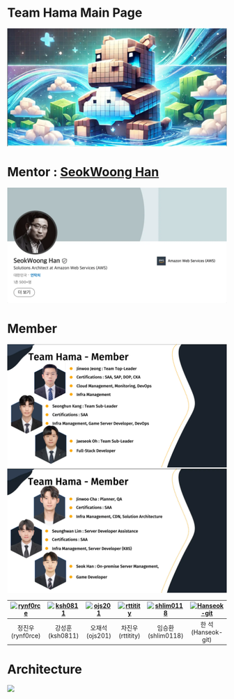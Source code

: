 # Team Hama Main Page
![](img/main.png)

# Mentor : [SeokWoong Han](https://www.linkedin.com/in/seokwoong-han-175b8530?originalSubdomain=kr)
![](img/mentor.png)

# Member
![](img/img.png)
![](img/img_1.png)

| [![rynf0rce](https://github.com/rynf0rce.png)](https://github.com/rynf0rce) | [![ksh0811](https://github.com/ksh0811.png)](https://github.com/ksh0811) | [![ojs201](https://github.com/ojs201.png)](https://github.com/ojs201) | [![rttitity](https://github.com/rttitity.png)](https://github.com/rttitity) | [![shlim0118](https://github.com/shlim0118.png)](https://github.com/shlim0118) | [![Hanseok-git](https://github.com/Hanseok-git.png)](https://github.com/Hanseok-git) |
| :---: | :---: | :---: | :---: | :---: | :---: |
| 정진우 (rynf0rce) | 강성훈 (ksh0811) | 오재석 (ojs201) | 차진우 (rttitity) | 임승환 (shlim0118) | 한 석 (Hanseok-git) |


# Architecture
![](img/Architecture.png)


